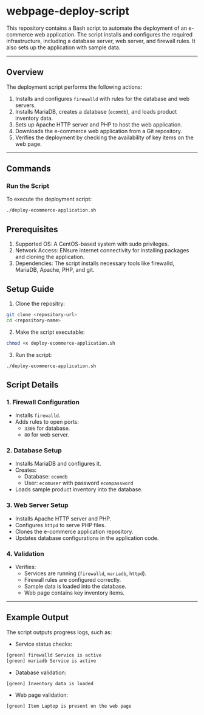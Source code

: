 # webpage-deploy-script
This repository contains a Bash script to automate the deployment of an e-commerce web application. The script installs and configures the required infrastructure, including a database server, web server, and firewall rules. It also sets up the application with sample data.

---

## Overview
The deployment script performs the following actions:
1. Installs and configures `firewalld` with rules for the database and web servers.
2. Installs MariaDB, creates a database (`ecomdb`), and loads product inventory data.
3. Sets up Apache HTTP server and PHP to host the web application.
4. Downloads the e-commerce web application from a Git repository.
5. Verifies the deployment by checking the availability of key items on the web page.

---

## Commands
### Run the Script
To execute the deployment script:
```bash
./deploy-ecommerce-application.sh
```


## Prerequisites
1. Supported OS: A CentOS-based system with sudo privileges.
2. Network Access: ENsure internet connectivity for installing packages and cloning the application.
3. Dependencies: The script installs necessary tools like firewalld, MariaDB, Apache, PHP, and git.

## Setup Guide
1. Clone the repositry:
```bash
git clone <repository-url>
cd <repository-name>
```
2. Make the script executable:
```bash
chmod +x deploy-ecommerce-application.sh
```
3. Run the script:
```bash
./deploy-ecommerce-application.sh
```

## Script Details
### 1. Firewall Configuration
* Installs `firewalld`.
* Adds rules to open ports:
    * `3306` for database.
    * `80` for web server.
### 2. Database Setup
* Installs MariaDB and configures it.
* Creates:
    * Database: `ecomdb`
    * User: `ecomuser` with password `ecompassword`
* Loads sample product inventory into the database.
### 3. Web Server Setup
* Installs Apache HTTP server and PHP.
* Configures `httpd` to serve PHP files.
* Clones the e-commerce application repository.
* Updates database configurations in the application code.
### 4. Validation
* Verifies:
    * Services are running (`firewalld`, `mariadb`, `httpd`).
    * Firewall rules are configured correctly.
    * Sample data is loaded into the database.
    * Web page contains key inventory items.
---
## Example Output
The script outputs progress logs, such as:
* Service status checks:
 ```bash
[green] firewalld Service is active
[green] mariadb Service is active
```
* Database validation:
 ```bash
[green] Inventory data is loaded
```
* Web page validation:
```bash
[green] Item Laptop is present on the web page
```
